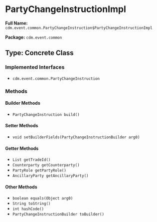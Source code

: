 # PartyChangeInstructionImpl

**Full Name:** `cdm.event.common.PartyChangeInstruction$PartyChangeInstructionImpl`

**Package:** `cdm.event.common`

## Type: Concrete Class

### Implemented Interfaces

- `cdm.event.common.PartyChangeInstruction`

### Methods

#### Builder Methods

- `PartyChangeInstruction build()`

#### Setter Methods

- `void setBuilderFields(PartyChangeInstructionBuilder arg0)`

#### Getter Methods

- `List getTradeId()`
- `Counterparty getCounterparty()`
- `PartyRole getPartyRole()`
- `AncillaryParty getAncillaryParty()`

#### Other Methods

- `boolean equals(Object arg0)`
- `String toString()`
- `int hashCode()`
- `PartyChangeInstructionBuilder toBuilder()`

